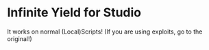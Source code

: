 # Infinite Yield for Studio
It works on normal (Local)Scripts!
(If you are using exploits, go to the original!)
